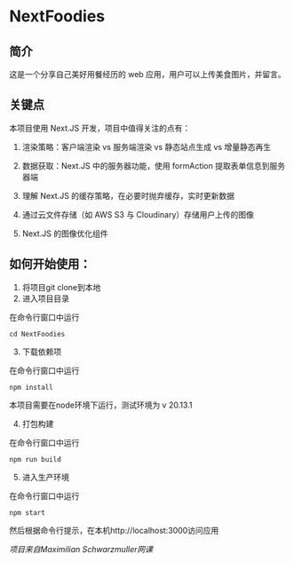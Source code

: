 # NextFoodies

## 简介

这是一个分享自己美好用餐经历的 web 应用，用户可以上传美食图片，并留言。

## 关键点

本项目使用 Next.JS 开发，项目中值得关注的点有：

1. 渲染策略：客户端渲染 vs 服务端渲染 vs 静态站点生成 vs 增量静态再生

2. 数据获取：Next.JS 中的服务器功能，使用 formAction 提取表单信息到服务器端

3. 理解 Next.JS 的缓存策略，在必要时抛弃缓存，实时更新数据

4. 通过云文件存储（如 AWS S3 与 Cloudinary）存储用户上传的图像

5. Next.JS 的图像优化<Image>组件

## 如何开始使用：
1. 将项目git clone到本地
2. 进入项目目录  

在命令行窗口中运行

```cd NextFoodies```

3. 下载依赖项

在命令行窗口中运行

```npm install```

本项目需要在node环境下运行，测试环境为 v 20.13.1

4. 打包构建

在命令行窗口中运行

```npm run build```

 
5. 进入生产环境

在命令行窗口中运行

```npm start```

然后根据命令行提示，在本机http://localhost:3000访问应用


*项目来自Maximilian Schwarzmuller网课*